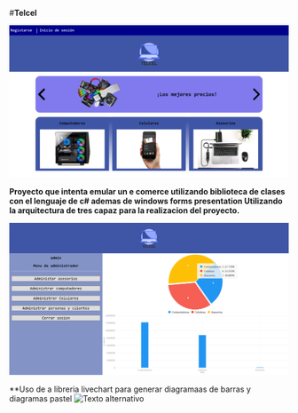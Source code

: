 #__Telcel__

![Texto alternativo](Telcel/recursos/preview.png)

**Proyecto que intenta emular un e comerce utilizando biblioteca de clases con el lenguaje de c# ademas de windows forms presentation Utilizando la arquitectura de tres capaz para la realizacion del proyecto.**

![Texto alternativo](Telcel/recursos/preview2.png)

**Uso de a libreria livechart para generar diagramaas de barras y diagramas pastel
![Texto alternativo](Telcel/recursos/preview3.png)
